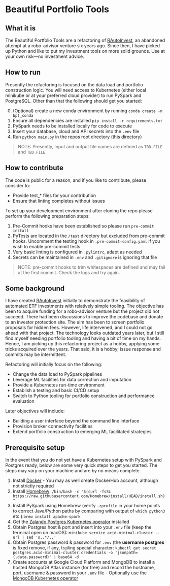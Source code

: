 # Beautiful Portfolio Tools

## What it is
The Beautiful Portfolio Tools are a refactoring of [RAutoInvest](https://github.com/ProbStub/RAutoInvest),
an abandoned attempt at a robo-advisor venture six years ago.
Since then, I have picked up Python and like to put my investment tools on more solid grounds.
Use at your own risk—no investment advice.

## How to run
Presently the refactoring is focused on the data load and portfolio construction logic.
You will need access to Kubernetes (either local minikube or at your preferred cloud provider)
to run PySpark and PostgreSQL. Other than that the following should get you started:

0. (Optional) create a new conda environment by running ```conda create -n bpt_conda```
1. Ensure all dependencies are installed ````pip install -r requirements.txt````
2. PySpark needs to be installed locally for code to execute
3. Insert your database, cloud and API secrets into the ```.env``` file
4. Run ````python main.py```` in the repos root directory (this directory)

> NOTE: Presently, input and output file names are defined as ````TBD.FILE```` and ````TBD.FILE````.


## How to contribute
The code is public for a reason, and if you like to contribute, please consider to:
- Provide test_* files for your contribution
- Ensure that linting completes without issues

To set up your development environment after cloning the repo please perform the following preparation steps:
1. Pre-Commit hooks have been established so please run ````pre-commit install````
2. PyTests are located in the ```/test``` directory but excluded from pre-commit hooks. Uncomment the testing hook in
   ````.pre-commit-config.yaml```` if you wish to enable pre-commit tests
3. Very basic linting is configured in ````.pylintrc````, adapt as needed
4. Secrets can be maintained in ```.env``` and ````.gitignore```` is ignoring that file

> NOTE: pre-commit hooks to trim whitespaces are defined and may fail at the first commit. Check the logs and try again.

## Some background
I have created [RAutoInvest](https://github.com/ProbStub/RAutoInvest) initially to demonstrate the feasibility of
automated ETF investments with relatively simple tooling. The objective has been to acquire funding for a
robo-advisor venture but the project did not succeed.
There had been discussions to improve the codebase and donate to an investor protection site.
The aim has been to screen portfolio proposals for hidden fees. However, life intervened, and
I could not go ahead with that project.
The technology looks outdated years later, but I still find myself needing portfolio
tooling and having a bit of time on my hands. Hence, I am picking up this refactoring project as a
hobby, applying some tricks acquired over the years. That said, it is a hobby; issue response and commits may be
intermittent.

Refactoring will initially focus on the following:
- Change the data load to PySpark pipelines
- Leverage ML facilities for data correction and imputation
- Provide a Kubernetes run-time environment
- Establish a testing and basic CI/CD setup
- Switch to Python tooling for portfolio construction and performance evaluation

Later objectives will include:
- Building a user interface beyond the command line interface
- Provision broker connectivity facilities
- Extend portfolio construction to emerging ML facilitated strategies

## Prerequisite setup
In the event that you do not yet have a Kubernetes setup with PySpark and Postgres ready, below
are some very quick steps to get you started.
The steps may vary on your machine and are by no means complete.

1. Install [Docker](https://www.docker.com) - You may as well create DockerHub account, although not strictly required
2. Install [Homebrew](https://brew.sh):
```/bin/bash -c "$(curl -fsSL https://raw.githubusercontent.com/Homebrew/install/HEAD/install.sh)"```
3. Install PySpark using Homebrew (verify ```.zprofile``` in your home points to
correct Java/Python paths by comparing with output of ```which python3``` etc.):```brew install apache-spark```
4. Get the [Zalando Postgres Kubernetes operator](https://postgres-operator.readthedocs.io/en/latest/quickstart/)
installed
5. Obtain Postgres host & port and insert into your ```.env``` file (keep the terminal open on macOS):
```minikube service acid-minimal-cluster --url | sed 's,.*/,,'```
6. Obtain Postgres password & password for ```.env``` (the <b>username postgres</b> is fixed
remove, if any, trailing special character:
```kubectl get secret postgres.acid-minimal-cluster.credentials -o 'jsonpath={.data.password}' | base64 -d```
7. Create accounts at Google Cloud Platform and MongoDB to install a hosted MongoDB Atlas instance (for free) and
record the hostname, port, username & password in your ```.env``` file -
Optionally use the [MongoDB Kubernetes operator](https://www.mongodb.com/try/download/community-kubernetes-operator)